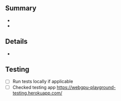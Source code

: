 ## Summary
<!-- Short summary, preferably in bullet points -->
-
-

## Details
<!-- Anything needs an extra explanation? -->
-

## Testing
- [ ] Run tests locally if applicable
- [ ] Checked testing app https://webgpu-playground-testing.herokuapp.com/
